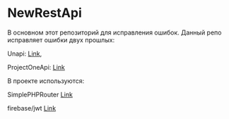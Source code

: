 # NewRestApi
В основном этот репозиторий для исправления ошибок. 
Данный репо исправляет ошибки двух прошлых:

Unapi: [Link](https://github.com/REDGROUL/unapi),

ProjectOneApi: [Link](https://github.com/REDGROUL/ProjectOneAPi)


В проекте используются: 

SimplePHPRouter [Link](https://github.com/REDGROUL/simplePHPRouter)

firebase/jwt [Link](https://github.com/firebase/php-jwt)
